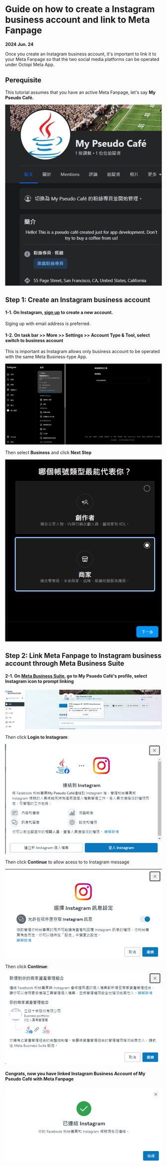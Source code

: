 # Guide on how to create a Instagram business account and link to Meta Fanpage
**2024 Jun. 24**

Once you create an Instagram business account, it's important to link it to your Meta Fanpage so that the two social media platforms can be operated under Octopi Meta App.


## Perequisite
This tutorial assumes that you have an active Meta Fanpage, let's say **My Pseudo Café.** 

![](myPseudoCafeMetaFanpage.png)

## Step 1: Create an Instagram business account

#### 1-1. On Instagram, [sign up](https://www.instagram.com/accounts/emailsignup/) to create a new account.
Siging up with email address is preferred.

#### 1-2. On task bar >> More >> Settings >> Account Type & Tool, select switch to business account
This is important as Instagram allows only business account to be operated with the same Meta Business-type App.

![](toIGBusinessAccount.png)

Then select **Business** and click **Next Step** 

![alt text](IGaccountType.png)



## Step 2: Link Meta Fanpage to Instagram business account through Meta Business Suite

#### 2-1. On [Meta Business Suite](https://business.facebook.com/), go to My Psuedo Café's profile, select Instagram icon to prompt linking

![](MetabizSuite.png)

Then click **Login to Instagram**:

![](linkToIG.png)

Then click **Continue** to allow acess to to Instagram message

![alt text](allowMsg.png)

Then click **Continue**:

![alt text](AddToAsset.png)

#### Congrats, now you have linked Instagram Business Account of My Pseudo Café with Meta Fanpage

![alt text](success.png)
